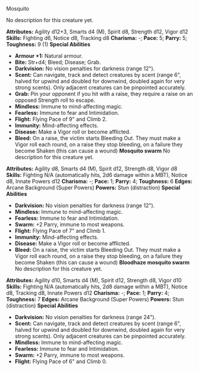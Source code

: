 Mosquito

No description for this creature yet.

**Attributes:** Agility d12+3, Smarts d4 (M), Spirit d8, Strength d12,
Vigor d12
**Skills:** Fighting d6, Notice d8, Tracking d8
**Charisma:** -; **Pace:** 5; **Parry:** 5; **Toughness:** 9 (1)
**Special Abilities**
- **Armour +1:** Natural armour.
- **Bite:** Str+d4; Bleed; Disease; Grab.
- **Darkvision:** No vision penalties for darkness (range 12").
- **Scent:** Can navigate, track and detect creatures by scent (range
6", halved for upwind and doubled for downwind, doubled again for very
strong scents). Only adjacent creatures can be pinpointed accurately.
- **Grab:** Pin your opponent if you hit with a raise, they require a
raise on an opposed Strength roll to escape.
- **Mindless:** Immune to mind-affecting magic.
- **Fearless:** Immune to fear and Intimidation.
- **Flight:** Flying Pace of 9" and Climb 2.
- **Immunity:** Mind-affecting effects.
- **Disease:** Make a Vigor roll or become afflicted.
- **Bleed:** On a raise, the victim starts Bleeding Out. They must make
a Vigor roll each round, on a raise they stop bleeding, on a failure
they become Shaken (this can cause a wound)
**Mosquito swarm**
No description for this creature yet.

**Attributes:** Agility d8, Smarts d4 (M), Spirit d12, Strength d8,
Vigor d8
**Skills:** Fighting N/A (automatically hits, 2d6 damage within a MBT),
Notice d8, Innate Powers d12
**Charisma:** -; **Pace:** 1; **Parry:** 4; **Toughness:** 6
**Edges:** Arcane Background (Super Powers)
**Powers:** Stun (distraction)
**Special Abilities**
- **Darkvision:** No vision penalties for darkness (range 12").
- **Mindless:** Immune to mind-affecting magic.
- **Fearless:** Immune to fear and Intimidation.
- **Swarm:** +2 Parry, immune to most weapons.
- **Flight:** Flying Pace of 7" and Climb 1.
- **Immunity:** Mind-affecting effects.
- **Disease:** Make a Vigor roll or become afflicted.
- **Bleed:** On a raise, the victim starts Bleeding Out. They must make
a Vigor roll each round, on a raise they stop bleeding, on a failure
they become Shaken (this can cause a wound)
**Bloodhaze mosquito swarm**
No description for this creature yet.

**Attributes:** Agility d10, Smarts d4 (M), Spirit d12, Strength d8,
Vigor d10
**Skills:** Fighting N/A (automatically hits, 2d8 damage within a MBT),
Notice d8, Tracking d8, Innate Powers d12
**Charisma:** -; **Pace:** 1; **Parry:** 4; **Toughness:** 7
**Edges:** Arcane Background (Super Powers)
**Powers:** Stun (distraction)
**Special Abilities**
- **Darkvision:** No vision penalties for darkness (range 24").
- **Scent:** Can navigate, track and detect creatures by scent (range
6", halved for upwind and doubled for downwind, doubled again for very
strong scents). Only adjacent creatures can be pinpointed accurately.
- **Mindless:** Immune to mind-affecting magic.
- **Fearless:** Immune to fear and Intimidation.
- **Swarm:** +2 Parry, immune to most weapons.
- **Flight:** Flying Pace of 6" and Climb 0.

